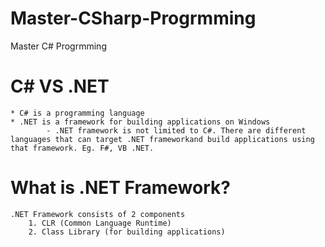 # Master-CSharp-Progrmming
Master C# Progrmming

C# VS .NET
==========
    * C# is a programming language
    * .NET is a framework for building applications on Windows
            - .NET framework is not limited to C#. There are different languages that can target .NET frameworkand build applications using that framework. Eg. F#, VB .NET.

What is .NET Framework?
========================
    .NET Framework consists of 2 components
        1. CLR (Common Language Runtime)
        2. Class Library (for building applications)
